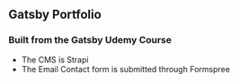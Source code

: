 ## Gatsby Portfolio

### Built from the Gatsby Udemy Course

- The CMS is Strapi
- The Email Contact form is submitted through Formspree
